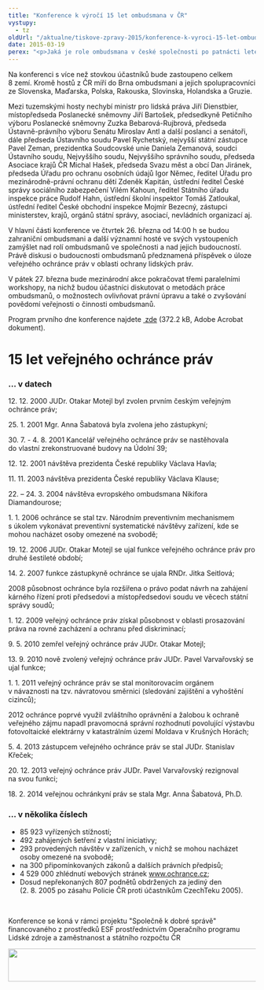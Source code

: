 ```yaml
---
title: "Konference k výročí 15 let ombudsmana v ČR"
vystupy:
  - tz
oldUrl: "/aktualne/tiskove-zpravy-2015/konference-k-vyroci-15-let-ombudsmana-v-cr"
date: 2015-03-19
perex: "<p>Jaká je role ombudsmana v české společnosti po patnácti letech existence? Čeho veřejný ochránce práv dosáhl, jak ho vnímají politikové, úřady i veřejnost? Jak se liší postavení českého ombudsmana od podobných institucí v zahraničí? Těmto otázkám se budou věnovat hosté mezinárodní konference konané při příležitosti 15. výročí vzniku veřejného ochránce práv v ČR ve dnech 26. a 27. března 2015 v Kanceláři veřejného ochránce práv v Brně.</p>"
---
```


<!-- imported from the old website -->

<p>Na konferenci s více než stovkou účastníků bude zastoupeno celkem 8 zemí. Kromě hostů z ČR míří do Brna ombudsmani a jejich spolupracovníci ze Slovenska, Maďarska, Polska, Rakouska, Slovinska, Holandska a Gruzie. </p><p>Mezi tuzemskými hosty nechybí ministr pro lidská práva Jiří Dienstbier, místopředseda Poslanecké sněmovny Jiří Bartošek, předsedkyně Petičního výboru Poslanecké sněmovny Zuzka Bebarová-Rujbrová, předseda Ústavně-právního výboru Senátu Miroslav Antl a další poslanci a senátoři, dále předseda Ústavního soudu Pavel Rychetský, nejvyšší státní zástupce Pavel Zeman, prezidentka Soudcovské unie Daniela Zemanová, soudci Ústavního soudu, Nejvyššího soudu, Nejvyššího správního soudu, předseda Asociace krajů ČR Michal Hašek, předseda Svazu měst a obcí Dan Jiránek, předseda Úřadu pro ochranu osobních údajů Igor Němec, ředitel Úřadu pro mezinárodně-právní ochranu dětí Zdeněk Kapitán, ústřední ředitel České správy sociálního zabezpečení Vilém Kahoun, ředitel Státního úřadu inspekce práce Rudolf Hahn, ústřední školní inspektor Tomáš Zatloukal, ústřední ředitel České obchodní inspekce Mojmír Bezecný, zástupci ministerstev, krajů, orgánů státní správy, asociací, nevládních organizací aj.</p><p>V hlavní části konference ve čtvrtek 26. března od 14:00 h se budou zahraniční ombudsmani a další významní hosté ve svých vystoupeních zamýšlet nad rolí ombudsmanů ve společnosti a nad jejich budoucností. Právě diskusi o budoucnosti ombudsmanů předznamená příspěvek o úloze veřejného ochránce práv v oblasti ochrany lidských práv.</p><p>V pátek 27. března bude mezinárodní akce pokračovat třemi paralelními workshopy, na nichž budou účastníci diskutovat o metodách práce ombudsmanů, o možnostech ovlivňovat právní úpravu a také o zvyšování povědomí veřejnosti o činnosti ombudsmanů.</p><p>Program prvního dne konference najdete <a title="Otevření do nového okna" href="/uploads-import/Konference/Konference_2015/konference-k-15-vyroci.pdf" target="_blank"> zde</a> (372.2 kB, Adobe Acrobat dokument).</p><h1>15 let veřejného ochránce práv </h1><h3>… v datech</h3><p>12. 12. 2000 JUDr. Otakar Motejl byl zvolen prvním českým veřejným ochránce práv; </p><p>25. 1. 2001 Mgr. Anna Šabatová byla zvolena jeho zástupkyní;</p><p>30. 7. - 4. 8. 2001 Kancelář veřejného ochránce práv se nastěhovala do vlastní zrekonstruované budovy na Údolní 39;</p><p>12. 12. 2001 návštěva prezidenta České republiky Václava Havla;</p><p>11. 11. 2003 návštěva prezidenta České republiky Václava Klause; </p><p>22. – 24. 3. 2004 návštěva evropského ombudsmana Nikifora Diamandourose;</p><p>1. 1. 2006 ochránce se stal tzv. Národním preventivním mechanismem s úkolem vykonávat preventivní systematické návštěvy zařízení, kde se mohou nacházet osoby omezené na svobodě;</p><p>19. 12. 2006 JUDr. Otakar Motejl se ujal funkce veřejného ochránce práv pro druhé šestileté období;</p><p>14. 2. 2007 funkce zástupkyně ochránce se ujala RNDr. Jitka Seitlová;</p><p>2008 působnost ochránce byla rozšířena o právo podat návrh na zahájení kárného řízení proti předsedovi a místopředsedovi soudu ve věcech státní správy soudů;</p><p>1. 12. 2009 veřejný ochránce práv získal působnost v oblasti prosazování práva na rovné zacházení a ochranu před diskriminací;</p><p>9. 5. 2010 zemřel veřejný ochránce práv JUDr. Otakar Motejl;</p><p>13. 9. 2010 nově zvolený veřejný ochránce práv JUDr. Pavel Varvařovský se ujal funkce;</p><p>1. 1. 2011 veřejný ochránce práv se stal monitorovacím orgánem v návaznosti na tzv. návratovou směrnici (sledování zajištění a vyhoštění cizinců);</p><p>2012 ochránce poprvé využil zvláštního oprávnění a žalobou k ochraně veřejného zájmu napadl pravomocná správní rozhodnutí povolující výstavbu fotovoltaické elektrárny v katastrálním území Moldava v Krušných Horách;</p><p>5. 4. 2013 zástupcem veřejného ochránce práv se stal JUDr. Stanislav Křeček;</p><p>20. 12. 2013 veřejný ochránce práv JUDr. Pavel Varvařovský rezignoval na svou funkci;</p><p>18. 2. 2014 veřejnou ochránkyní práv se stala Mgr. Anna Šabatová, Ph.D.</p><h3>… v několika číslech</h3><ul><li>85 923 vyřízených stížností;</li><li>492 zahájených šetření z vlastní iniciativy;</li><li>293 provedených návštěv v zařízeních, v nichž se mohou nacházet osoby omezené na svobodě;</li><li>na 300 připomínkovaných zákonů a dalších právních předpisů;</li><li>4 529 000 zhlédnutí webových stránek <a href="http://www.ochrance.cz/">www.ochrance.cz</a>; </li><li>Dosud nepřekonaných 807 podnětů obdržených za jediný den (2. 8. 2005 po zásahu Policie ČR proti účastníkům CzechTeku 2005).</li></ul><p>  </p><p class="MsoNormal" style="MARGIN: 0cm 0cm 0pt"><span style="FONT-SIZE: 10pt; FONT-FAMILY: &quot;Arial&quot;, &quot;sans-serif&quot;; mso-fareast-language: CS"><p></p></span></p><p>Konference se koná v rámci projektu &quot;Společně k dobré správě&quot; financovaného z prostředků ESF prostřednictvím Operačního programu Lidské zdroje a zaměstnanost a státního rozpočtu ČR</p><p><img src="https://www.ochrance.cz/uploads/RTEmagicC_esf_eu_15.jpg.jpg" height="67" width="622" alt="" /></p>
